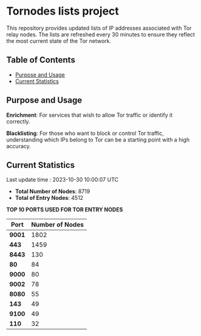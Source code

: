# Tornodes lists project

This repository provides updated lists of IP addresses associated with Tor relay nodes. The lists are refreshed every 30 minutes to ensure they reflect the most current state of the Tor network.

## Table of Contents

- [Purpose and Usage](#purpose-and-usage)
- [Current Statistics](#current-statistics)


## Purpose and Usage

**Enrichment**: For services that wish to allow Tor traffic or identify it correctly.

**Blacklisting**: For those who want to block or control Tor traffic, understanding which IPs belong to Tor can be a starting point with a high accuracy.

## Current Statistics

Last update time : 2023-10-30 10:00:07 UTC

- **Total Number of Nodes**: 8719
- **Total of Entry Nodes**: 4512

**TOP 10 PORTS USED FOR TOR ENTRY NODES**

| **Port** | **Number of Nodes** |
|------|-----------------|
| **9001**   | 1802  |
| **443**   | 1459  |
| **8443**   | 130  |
| **80**   | 84  |
| **9000**   | 80  |
| **9002**   | 78  |
| **8080**   | 55  |
| **143**   | 49  |
| **9100**   | 49  |
| **110**   | 32  |

